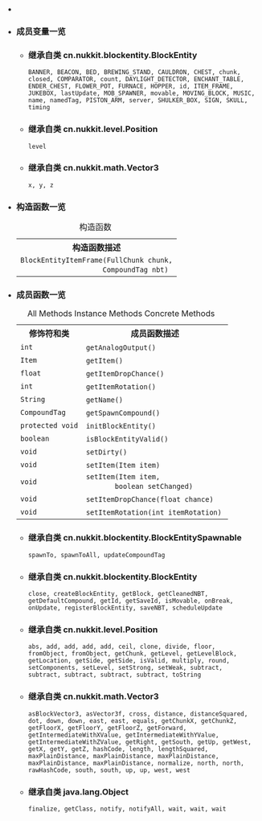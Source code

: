 <div class="summary">
<ul class="blockList">
<li class="blockList">

<li class="blockList"><a name="field.summary">
<!--   -->
</a>
<h3>成员变量一览</h3>
<ul class="blockList">
<li class="blockList"><a name="fields.inherited.from.class.cn.nukkit.blockentity.BlockEntity">
<!--   -->
</a>
<h3>继承自类 cn.nukkit.blockentity.<a  title="class in cn.nukkit.blockentity">BlockEntity</a></h3>
<code><a >BANNER</a>, <a >BEACON</a>, <a >BED</a>, <a >BREWING_STAND</a>, <a >CAULDRON</a>, <a >CHEST</a>, <a >chunk</a>, <a >closed</a>, <a >COMPARATOR</a>, <a >count</a>, <a >DAYLIGHT_DETECTOR</a>, <a >ENCHANT_TABLE</a>, <a >ENDER_CHEST</a>, <a >FLOWER_POT</a>, <a >FURNACE</a>, <a >HOPPER</a>, <a >id</a>, <a >ITEM_FRAME</a>, <a >JUKEBOX</a>, <a >lastUpdate</a>, <a >MOB_SPAWNER</a>, <a >movable</a>, <a >MOVING_BLOCK</a>, <a >MUSIC</a>, <a >name</a>, <a >namedTag</a>, <a >PISTON_ARM</a>, <a >server</a>, <a >SHULKER_BOX</a>, <a >SIGN</a>, <a >SKULL</a>, <a >timing</a></code></li>
</ul>
<ul class="blockList">
<li class="blockList"><a name="fields.inherited.from.class.cn.nukkit.level.Position">
<!--   -->
</a>
<h3>继承自类 cn.nukkit.level.<a  title="class in cn.nukkit.level">Position</a></h3>
<code><a >level</a></code></li>
</ul>
<ul class="blockList">
<li class="blockList"><a name="fields.inherited.from.class.cn.nukkit.math.Vector3">
<!--   -->
</a>
<h3>继承自类 cn.nukkit.math.<a  title="class in cn.nukkit.math">Vector3</a></h3>
<code><a >x</a>, <a >y</a>, <a >z</a></code></li>
</ul>
</li>
</ul>
<!-- ======== CONSTRUCTOR SUMMARY ======== -->
<ul class="blockList">
<li class="blockList"><a name="constructor.summary">
<!--   -->
</a>
<h3>构造函数一览</h3>
<table class="memberSummary" border="0" cellpadding="3" cellspacing="0" summary="Constructor Summary table, listing constructors, and an explanation">
<caption><span>构造函数</span><span class="tabEnd"> </span></caption>
<tr>
<th>构造函数描述</th>
</tr>
<tr class="altColor">
<td class="colOne"><code><span class="memberNameLink"><a >BlockEntityItemFrame</a></span>(<a  title="interface in cn.nukkit.level.format">FullChunk</a> chunk,
                    <a  title="class in cn.nukkit.nbt.tag">CompoundTag</a> nbt)</code> </td>
</tr>
</table>
</li>
</ul>
<!-- ========== METHOD SUMMARY =========== -->
<ul class="blockList">
<li class="blockList"><a name="method.summary">
<!--   -->
</a>
<h3>成员函数一览</h3>
<table class="memberSummary" border="0" cellpadding="3" cellspacing="0" summary="Method Summary table, listing methods, and an explanation">
<caption><span id="t0" class="activeTableTab"><span>All Methods</span><span class="tabEnd"> </span></span><span id="t2" class="tableTab"><span><a >Instance Methods</a></span><span class="tabEnd"> </span></span><span id="t4" class="tableTab"><span><a >Concrete Methods</a></span><span class="tabEnd"> </span></span></caption>
<tr>
<th>修饰符和类</th>
<th>成员函数描述</th>
</tr>
<tr id="i0" class="altColor">
<td class="colFirst"><code>int</code></td>
<td class="colLast"><code><span class="memberNameLink"><a >getAnalogOutput</a></span>()</code> </td>
</tr>
<tr id="i1" class="rowColor">
<td class="colFirst"><code><a  title="class in cn.nukkit.item">Item</a></code></td>
<td class="colLast"><code><span class="memberNameLink"><a >getItem</a></span>()</code> </td>
</tr>
<tr id="i2" class="altColor">
<td class="colFirst"><code>float</code></td>
<td class="colLast"><code><span class="memberNameLink"><a >getItemDropChance</a></span>()</code> </td>
</tr>
<tr id="i3" class="rowColor">
<td class="colFirst"><code>int</code></td>
<td class="colLast"><code><span class="memberNameLink"><a >getItemRotation</a></span>()</code> </td>
</tr>
<tr id="i4" class="altColor">
<td class="colFirst"><code><a  title="class or interface in java.lang">String</a></code></td>
<td class="colLast"><code><span class="memberNameLink"><a >getName</a></span>()</code> </td>
</tr>
<tr id="i5" class="rowColor">
<td class="colFirst"><code><a  title="class in cn.nukkit.nbt.tag">CompoundTag</a></code></td>
<td class="colLast"><code><span class="memberNameLink"><a >getSpawnCompound</a></span>()</code> </td>
</tr>
<tr id="i6" class="altColor">
<td class="colFirst"><code>protected void</code></td>
<td class="colLast"><code><span class="memberNameLink"><a >initBlockEntity</a></span>()</code> </td>
</tr>
<tr id="i7" class="rowColor">
<td class="colFirst"><code>boolean</code></td>
<td class="colLast"><code><span class="memberNameLink"><a >isBlockEntityValid</a></span>()</code> </td>
</tr>
<tr id="i8" class="altColor">
<td class="colFirst"><code>void</code></td>
<td class="colLast"><code><span class="memberNameLink"><a >setDirty</a></span>()</code> </td>
</tr>
<tr id="i9" class="rowColor">
<td class="colFirst"><code>void</code></td>
<td class="colLast"><code><span class="memberNameLink"><a >setItem</a></span>(<a  title="class in cn.nukkit.item">Item</a> item)</code> </td>
</tr>
<tr id="i10" class="altColor">
<td class="colFirst"><code>void</code></td>
<td class="colLast"><code><span class="memberNameLink"><a >setItem</a></span>(<a  title="class in cn.nukkit.item">Item</a> item,
       boolean setChanged)</code> </td>
</tr>
<tr id="i11" class="rowColor">
<td class="colFirst"><code>void</code></td>
<td class="colLast"><code><span class="memberNameLink"><a >setItemDropChance</a></span>(float chance)</code> </td>
</tr>
<tr id="i12" class="altColor">
<td class="colFirst"><code>void</code></td>
<td class="colLast"><code><span class="memberNameLink"><a >setItemRotation</a></span>(int itemRotation)</code> </td>
</tr>
</table>
<ul class="blockList">
<li class="blockList"><a name="methods.inherited.from.class.cn.nukkit.blockentity.BlockEntitySpawnable">
<!--   -->
</a>
<h3>继承自类 cn.nukkit.blockentity.<a  title="class in cn.nukkit.blockentity">BlockEntitySpawnable</a></h3>
<code><a >spawnTo</a>, <a >spawnToAll</a>, <a >updateCompoundTag</a></code></li>
</ul>
<ul class="blockList">
<li class="blockList"><a name="methods.inherited.from.class.cn.nukkit.blockentity.BlockEntity">
<!--   -->
</a>
<h3>继承自类 cn.nukkit.blockentity.<a  title="class in cn.nukkit.blockentity">BlockEntity</a></h3>
<code><a >close</a>, <a >createBlockEntity</a>, <a >getBlock</a>, <a >getCleanedNBT</a>, <a >getDefaultCompound</a>, <a >getId</a>, <a >getSaveId</a>, <a >isMovable</a>, <a >onBreak</a>, <a >onUpdate</a>, <a >registerBlockEntity</a>, <a >saveNBT</a>, <a >scheduleUpdate</a></code></li>
</ul>
<ul class="blockList">
<li class="blockList"><a name="methods.inherited.from.class.cn.nukkit.level.Position">
<!--   -->
</a>
<h3>继承自类 cn.nukkit.level.<a  title="class in cn.nukkit.level">Position</a></h3>
<code><a >abs</a>, <a >add</a>, <a >add</a>, <a >add</a>, <a >add</a>, <a >ceil</a>, <a >clone</a>, <a >divide</a>, <a >floor</a>, <a >fromObject</a>, <a >fromObject</a>, <a >getChunk</a>, <a >getLevel</a>, <a >getLevelBlock</a>, <a >getLocation</a>, <a >getSide</a>, <a >getSide</a>, <a >isValid</a>, <a >multiply</a>, <a >round</a>, <a >setComponents</a>, <a >setLevel</a>, <a >setStrong</a>, <a >setWeak</a>, <a >subtract</a>, <a >subtract</a>, <a >subtract</a>, <a >subtract</a>, <a >subtract</a>, <a >toString</a></code></li>
</ul>
<ul class="blockList">
<li class="blockList"><a name="methods.inherited.from.class.cn.nukkit.math.Vector3">
<!--   -->
</a>
<h3>继承自类 cn.nukkit.math.<a  title="class in cn.nukkit.math">Vector3</a></h3>
<code><a >asBlockVector3</a>, <a >asVector3f</a>, <a >cross</a>, <a >distance</a>, <a >distanceSquared</a>, <a >dot</a>, <a >down</a>, <a >down</a>, <a >east</a>, <a >east</a>, <a >equals</a>, <a >getChunkX</a>, <a >getChunkZ</a>, <a >getFloorX</a>, <a >getFloorY</a>, <a >getFloorZ</a>, <a >getForward</a>, <a >getIntermediateWithXValue</a>, <a >getIntermediateWithYValue</a>, <a >getIntermediateWithZValue</a>, <a >getRight</a>, <a >getSouth</a>, <a >getUp</a>, <a >getWest</a>, <a >getX</a>, <a >getY</a>, <a >getZ</a>, <a >hashCode</a>, <a >length</a>, <a >lengthSquared</a>, <a >maxPlainDistance</a>, <a >maxPlainDistance</a>, <a >maxPlainDistance</a>, <a >maxPlainDistance</a>, <a >maxPlainDistance</a>, <a >normalize</a>, <a >north</a>, <a >north</a>, <a >rawHashCode</a>, <a >south</a>, <a >south</a>, <a >up</a>, <a >up</a>, <a >west</a>, <a >west</a></code></li>
</ul>
<ul class="blockList">
<li class="blockList"><a name="methods.inherited.from.class.java.lang.Object">
<!--   -->
</a>
<h3>继承自类 java.lang.<a  title="class or interface in java.lang">Object</a></h3>
<code><a  title="class or interface in java.lang">finalize</a>, <a  title="class or interface in java.lang">getClass</a>, <a  title="class or interface in java.lang">notify</a>, <a  title="class or interface in java.lang">notifyAll</a>, <a  title="class or interface in java.lang">wait</a>, <a  title="class or interface in java.lang">wait</a>, <a  title="class or interface in java.lang">wait</a></code></li>
</ul>
</li>
</ul>
</li>
</ul>
</div>
